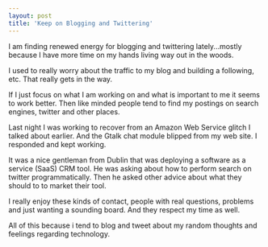 ```yaml
---
layout: post
title: 'Keep on Blogging and Twittering'
---
```

I am finding renewed energy for blogging and twittering lately...mostly because I have more time on my hands living way out in the woods.<p></p>
I used to really worry about the traffic to my blog and building a following, etc. That really gets in the way.<p></p>
If I just focus on what I am working on and what is important to me it seems to work better. Then like minded people tend to find my postings on search engines, twitter and other places.<p></p>
Last night I was working to recover from an Amazon Web Service glitch I talked about earlier. And the Gtalk chat module blipped from my web site. I responded and kept working.<p></p>
It was a nice gentleman from Dublin that was deploying a software as a service (SaaS) CRM tool. He was asking about how to perform search on twitter programmatically. Then he asked other advice about what they should to to market their tool.<p></p>
I really enjoy these kinds of contact, people with real questions, problems and just wanting a sounding board. And they respect my time as well.<p></p>
All of this because i tend to blog and tweet about my random thoughts and feelings regarding technology.